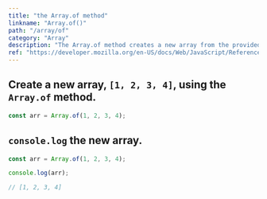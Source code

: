 ```yaml
---
title: "the Array.of method"
linkname: "Array.of()"
path: "/array/of"
category: "Array"
description: "The Array.of method creates a new array from the provided argument(s)."
ref: "https://developer.mozilla.org/en-US/docs/Web/JavaScript/Reference/Global_Objects/Array/of"
---
```


<!-- prettier-ignore-start -->

## Create a new array, `[1, 2, 3, 4]`, using the `Array.of` method.

```javascript content
const arr = Array.of(1, 2, 3, 4);
```

## `console.log` the new array.

```javascript start
const arr = Array.of(1, 2, 3, 4);
```

```javascript content
console.log(arr);
```

```javascript after
// [1, 2, 3, 4]
```

<!-- prettier-ignore-end -->
